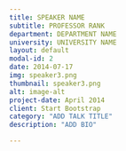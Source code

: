 ```yaml
---
title: SPEAKER NAME
subtitle: PROFESSOR RANK
department: DEPARTMENT NAME
university: UNIVERSITY NAME
layout: default
modal-id: 2
date: 2014-07-17
img: speaker3.png
thumbnail: speaker3.png
alt: image-alt
project-date: April 2014
client: Start Bootstrap
category: "ADD TALK TITLE"
description: "ADD BIO"

---
```

